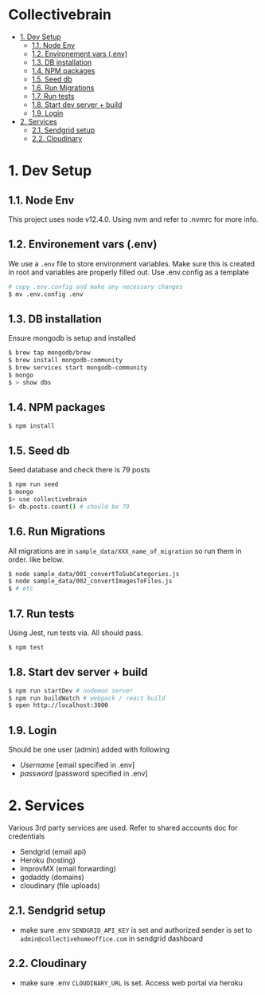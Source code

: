 Collectivebrain
===============
<!-- TOC -->

- [1. Dev Setup](#1-dev-setup)
  - [1.1. Node Env](#11-node-env)
  - [1.2. Environement vars (.env)](#12-environement-vars-env)
  - [1.3. DB installation](#13-db-installation)
  - [1.4. NPM packages](#14-npm-packages)
  - [1.5. Seed db](#15-seed-db)
  - [1.6. Run Migrations](#16-run-migrations)
  - [1.7. Run tests](#17-run-tests)
  - [1.8. Start dev server + build](#18-start-dev-server--build)
  - [1.9. Login](#19-login)
- [2. Services](#2-services)
  - [2.1. Sendgrid setup](#21-sendgrid-setup)
  - [2.2. Cloudinary](#22-cloudinary)

<!-- /TOC -->

# 1. Dev Setup

## 1.1. Node Env
This project uses node v12.4.0. Using nvm and refer to .nvmrc for more info.

## 1.2. Environement vars (.env)
We use a `.env` file to store environment variables. Make sure this is created in root and variables are properly filled out. Use .env.config as a template
``` sh
# copy .env.config and make any necessary changes
$ mv .env.config .env
```
## 1.3. DB installation
Ensure mongodb is setup and installed

``` sh
$ brew tap mongodb/brew
$ brew install mongodb-community
$ brew services start mongodb-community
$ mongo 
$ > show dbs
```
## 1.4. NPM packages
``` sh
$ npm install


```
## 1.5. Seed db
Seed database and check there is 79 posts
``` sh
$ npm run seed
$ mongo
$> use collectivebrain
$> db.posts.count() # should be 79
```

## 1.6. Run Migrations
All migrations are in `sample_data/XXX_name_of_migration` so run them in order. like below.

``` sh
$ node sample_data/001_convertToSubCategories.js
$ node sample_data/002_convertImagesToFiles.js 
$ # etc
```

## 1.7. Run tests
Using Jest, run tests via. All should pass.
```sh
$ npm test
```

## 1.8. Start dev server + build
```sh
$ npm run startDev # nodemon server
$ npm run buildWatch # webpack / react build 
$ open http://localhost:3000
```

## 1.9. Login 
Should be one user (admin) added with following
  - *Username* [email specified in .env]
  - *password* [password specified in .env]

# 2. Services
Various 3rd party services are used. Refer to shared accounts doc for credentials 
  - Sendgrid (email api)
  - Heroku (hosting)
  - ImprovMX (email forwarding)
  - godaddy (domains)
  - cloudinary (file uploads)

## 2.1. Sendgrid setup
  - make sure .env `SENDGRID_API_KEY` is set and authorized sender is set to `admin@collectivehomeoffice.com` in sendgrid dashboard

## 2.2. Cloudinary
  - make sure .env `CLOUDINARY_URL` is set. Access web portal via heroku